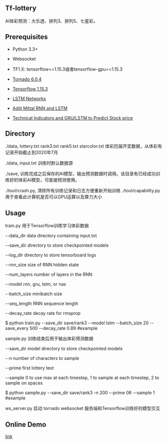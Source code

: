 ## Tf-lottery

AI体彩预测：大乐透、排列3、排列5、七星彩。

## Prerequisites

- Python 3.3+
- Websocket
- TF1.X: tensorflow==1.15.3或者tensorflow-gpu==1.15.3
- [Tornado 6.0.4](https://github.com/tornadoweb/tornado)
- [Tensorflow 1.15.3](https://github.com/tensorflow/tensorflow/releases/tag/v1.15.3)

- [LSTM Networks](https://colah.github.io/posts/2015-08-Understanding-LSTMs/)
- [Aditi Mittal RNN and LSTM](https://towardsdatascience.com/understanding-rnn-and-lstm-f7cdf6dfc14e) 
- [Technical Indicators and GRU/LSTM to Predict Stock price](https://towardsdatascience.com/forecasting-with-technical-indicators-and-gru-lstm-rnn-multivariate-time-series-a3244dcbc38b)


## Directory

./data, lottery.txt rank3.txt rank5.txt starcolor.txt 体彩历届开奖数据，从体彩有记录开始截止到2020年7月

./data, input.txt 训练时默认数据源

./save, 训练完成之后保存的AI模型，输出预测数据时调用。该目录有已经成功训练好的体彩AI模型，可直接预测使用。

./tool/crash.py, 清除所有训练记录和日志方便重新开始训练 ./tool/capability.py 用于查看此计算机是否可以GPU运算以及算力大小

## Usage

train.py 用于Tensorflow训练学习体彩数据

--data_dir   data directory containing input.txt

--save_dir   directory to store checkpointed models

--log_dir    directory to store tensorboard logs

--rnn_size   size of RNN hidden state

--num_layers number of layers in the RNN

--model rnn, gru, lstm, or nas

--batch_size minibatch size

--seq_length RNN sequence length

--decay_rate decay rate for rmsprop

$ python train.py --save_dir save/rank3 --model lstm --batch_size 20 --save_every 500 --decay_rate 0.89 #example


sample.py 训练结束后用于输出体彩预测数据

--save_dir   model directory to store checkpointed models

--n          number of characters to sample

--prime      first lottery text

--sample     0 to use max at each timestep, 1 to sample at each timestep, 2 to sample on spaces

$ python sample.py --save_dir save/rank3 -n 200 --prime 06 --sample 1 #example

ws_server.py 启动 tornado websocket 服务端和Tensorflow训练好的模型交互


## Online Demo

[link](http://ai.workfreer.com)
